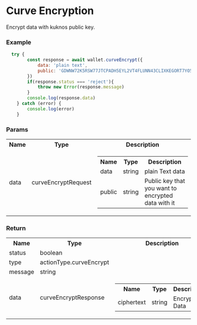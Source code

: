 # Curve Encryption

Encrypt data with kuknos public key.


### Example

<div >

``` javascript
  try {
        const response = await wallet.curveEncrypt({
            data: 'plain text',
            public: 'GDWNW72K5RSW77JTCPADH5EYL2VT4FLUNN43CLIXKEGORT7YO5JDLHLK'
        }) 
        if(response.status === 'reject'){
            throw new Error(response.message)
        }
        console.log(response.data)
    } catch (error) {
        console.log(error)
    }
```
</div>

### Params 

<table >
  <tr>
    <th>Name</th>
    <th>Type</th>
    <th>Description</th>
  </tr>
  <tr>
    <td>data</td>
    <td>curveEncryptRequest</td>
    <td>
      <table>
        <tr>
          <th>Name</th>
          <th>Type</th>
          <th>Description</th>
        </tr>
        <tr>
          <td>data</td>
          <td>string</td>
          <td>plain Text data</td>
        </tr>
        <tr>
          <td>public</td>
          <td>string</td>
          <td>Public key that you want to encrypted data with it</td>
        </tr>
      </table>
    </td>
  </tr>
</table>


### Return 


<table >
  <tr>
    <th>Name</th>
    <th>Type</th>
    <th>Description</th>
  </tr>
  <tr>
    <td>status</td>
    <td>boolean</td>
    <td></td>
  </tr>
  <tr>
    <td>type</td>
    <td>actionType.curveEncrypt</td>
    <td></td>
  </tr>
  <tr>
    <td>message</td>
    <td>string</td>
    <td></td>
  </tr>
  <tr>
    <td>data</td>
    <td>curveEncryptResponse</td>
    <td> 
     <table >
        <tr>
          <th>Name</th>
          <th>Type</th>
          <th>Description</th>
        </tr>
        <tr>
          <td>ciphertext</td>
            <td>string</td>
            <td>Encrypted Data</td>
        </tr>
      </table>
    </td>
  </tr>
</table>